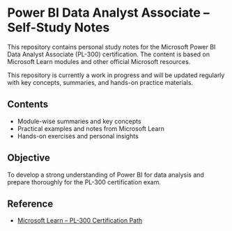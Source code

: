 # Power BI Data Analyst Associate – Self-Study Notes

This repository contains personal study notes for the Microsoft Power BI Data Analyst Associate (PL-300) certification. The content is based on Microsoft Learn modules and other official Microsoft resources.

This repository is currently a work in progress and will be updated regularly with key concepts, summaries, and hands-on practice materials.

## Contents

- Module-wise summaries and key concepts
- Practical examples and notes from Microsoft Learn
- Hands-on exercises and personal insights

## Objective

To develop a strong understanding of Power BI for data analysis and prepare thoroughly for the PL-300 certification exam.

## Reference

- [Microsoft Learn – PL-300 Certification Path](https://learn.microsoft.com/en-us/certifications/power-bi-data-analyst-associate/)

